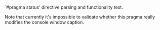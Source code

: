 `#pragma status' directive parsing and functionality test.

Note that currently it's impossible to validate whether this pragma really modifies the console window caption.
